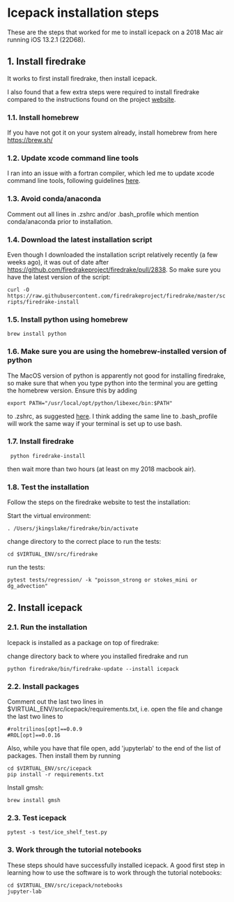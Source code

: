 # Icepack installation steps
These are the steps that worked for me to install icepack on a 2018 Mac air running iOS 13.2.1 (22D68). 

## 1. Install firedrake 
It works to first install firedrake, then install icepack. 

I also found that a few extra steps were required to install firedrake compared to the instructions found on the project [website]([url](https://www.firedrakeproject.org/download.html)).

### 1.1. Install homebrew
If you have not got it on your system already, install homebrew from here https://brew.sh/

### 1.2. Update xcode command line tools 
I ran into an issue with a fortran compiler, which led me to update xcode command line tools, following guidelines [here](https://mac.install.guide/commandlinetools/3.html).

### 1.3. Avoid conda/anaconda
Comment out all lines in .zshrc and/or .bash_profile which mention conda/anaconda prior to installation.

### 1.4. Download the latest installation script
Even though I downloaded the installation script relatively recently (a few weeks ago), it was out of date after https://github.com/firedrakeproject/firedrake/pull/2838. So make sure you have the latest version of the script:

```curl -O https://raw.githubusercontent.com/firedrakeproject/firedrake/master/scripts/firedrake-install```

### 1.5. Install python using homebrew
```brew install python```

### 1.6. Make sure you are using the homebrew-installed version of python
The MacOS version of python is apparently not good for installing firedrake, so make sure that when you type python into the terminal you are getting the homebrew
version. Ensure this by adding 

```export PATH="/usr/local/opt/python/libexec/bin:$PATH"```

to .zshrc, as suggested [here](https://stackoverflow.com/questions/5157678/how-do-i-use-brew-installed-python-as-the-default-python). 
I think adding the same line to .bash_profile will work the same way if your terminal is set up to use bash.

### 1.7. Install firedrake
``` python firedrake-install```

then wait more than two hours (at least on my 2018 macbook air). 

### 1.8. Test the installation
Follow the steps on the firedrake website to test the installation:

Start the virtual environment:

```. /Users/jkingslake/firedrake/bin/activate```

change directory to the correct place to run the tests:

```cd $VIRTUAL_ENV/src/firedrake ```

run the tests:

```pytest tests/regression/ -k "poisson_strong or stokes_mini or dg_advection"```

## 2. Install icepack
### 2.1. Run the installation 
Icepack is installed as a package on top of firedrake: 

change directory back to where you installed firedrake and run

```python firedrake/bin/firedrake-update --install icepack```

### 2.2. Install packages

Comment out the last two lines in $VIRTUAL_ENV/src/icepack/requirements.txt, i.e. open the file and change the last two lines to 

```
#roltrilinos[opt]==0.0.9
#ROL[opt]==0.0.16
```

Also, while you have that file open, add 'jupyterlab' to the end of the list of packages. Then install them by running

```
cd $VIRTUAL_ENV/src/icepack
pip install -r requirements.txt
```

Install gmsh: 

```brew install gmsh```

### 2.3. Test icepack
```pytest -s test/ice_shelf_test.py```

### 3. Work through the tutorial notebooks
These steps should have successfully installed icepack. A good first step in learning how to use the software is to work through the tutorial notebooks:

```
cd $VIRTUAL_ENV/src/icepack/notebooks
jupyter-lab
```

